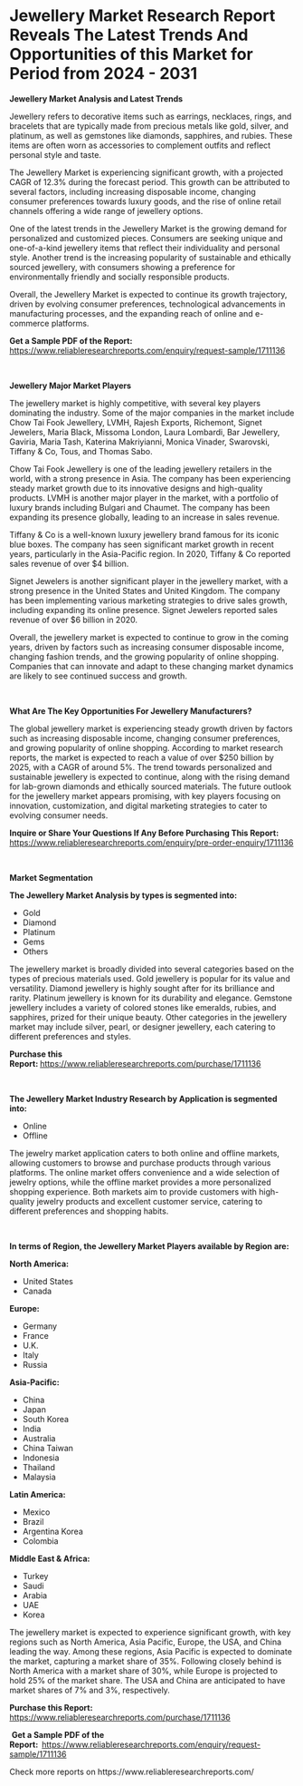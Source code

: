 <p><h1>Jewellery Market Research Report Reveals The Latest Trends And Opportunities of this Market for Period from 2024 - 2031</h1></p><p><strong>Jewellery Market Analysis and Latest Trends</strong></p>
<p><p>Jewellery refers to decorative items such as earrings, necklaces, rings, and bracelets that are typically made from precious metals like gold, silver, and platinum, as well as gemstones like diamonds, sapphires, and rubies. These items are often worn as accessories to complement outfits and reflect personal style and taste.</p><p>The Jewellery Market is experiencing significant growth, with a projected CAGR of 12.3% during the forecast period. This growth can be attributed to several factors, including increasing disposable income, changing consumer preferences towards luxury goods, and the rise of online retail channels offering a wide range of jewellery options.</p><p>One of the latest trends in the Jewellery Market is the growing demand for personalized and customized pieces. Consumers are seeking unique and one-of-a-kind jewellery items that reflect their individuality and personal style. Another trend is the increasing popularity of sustainable and ethically sourced jewellery, with consumers showing a preference for environmentally friendly and socially responsible products.</p><p>Overall, the Jewellery Market is expected to continue its growth trajectory, driven by evolving consumer preferences, technological advancements in manufacturing processes, and the expanding reach of online and e-commerce platforms.</p></p>
<p><strong>Get a Sample PDF of the Report:&nbsp;</strong> <a href="https://www.reliableresearchreports.com/enquiry/request-sample/1711136">https://www.reliableresearchreports.com/enquiry/request-sample/1711136</a></p>
<p>&nbsp;</p>
<p><strong>Jewellery Major Market Players</strong></p>
<p><p>The jewellery market is highly competitive, with several key players dominating the industry. Some of the major companies in the market include Chow Tai Fook Jewellery, LVMH, Rajesh Exports, Richemont, Signet Jewelers, Maria Black, Missoma London, Laura Lombardi, Bar Jewellery, Gaviria, Maria Tash, Katerina Makriyianni, Monica Vinader, Swarovski, Tiffany & Co, Tous, and Thomas Sabo.</p><p>Chow Tai Fook Jewellery is one of the leading jewellery retailers in the world, with a strong presence in Asia. The company has been experiencing steady market growth due to its innovative designs and high-quality products. LVMH is another major player in the market, with a portfolio of luxury brands including Bulgari and Chaumet. The company has been expanding its presence globally, leading to an increase in sales revenue.</p><p>Tiffany & Co is a well-known luxury jewellery brand famous for its iconic blue boxes. The company has seen significant market growth in recent years, particularly in the Asia-Pacific region. In 2020, Tiffany & Co reported sales revenue of over $4 billion.</p><p>Signet Jewelers is another significant player in the jewellery market, with a strong presence in the United States and United Kingdom. The company has been implementing various marketing strategies to drive sales growth, including expanding its online presence. Signet Jewelers reported sales revenue of over $6 billion in 2020.</p><p>Overall, the jewellery market is expected to continue to grow in the coming years, driven by factors such as increasing consumer disposable income, changing fashion trends, and the growing popularity of online shopping. Companies that can innovate and adapt to these changing market dynamics are likely to see continued success and growth.</p></p>
<p>&nbsp;</p>
<p><strong>What Are The Key Opportunities For Jewellery Manufacturers?</strong></p>
<p><p>The global jewellery market is experiencing steady growth driven by factors such as increasing disposable income, changing consumer preferences, and growing popularity of online shopping. According to market research reports, the market is expected to reach a value of over $250 billion by 2025, with a CAGR of around 5%. The trend towards personalized and sustainable jewellery is expected to continue, along with the rising demand for lab-grown diamonds and ethically sourced materials. The future outlook for the jewellery market appears promising, with key players focusing on innovation, customization, and digital marketing strategies to cater to evolving consumer needs.</p></p>
<p><strong>Inquire or Share Your Questions If Any Before Purchasing This Report:</strong> <a href="https://www.reliableresearchreports.com/enquiry/pre-order-enquiry/1711136">https://www.reliableresearchreports.com/enquiry/pre-order-enquiry/1711136</a></p>
<p>&nbsp;</p>
<p><strong>Market Segmentation</strong></p>
<p><strong>The Jewellery Market Analysis by types is segmented into:</strong></p>
<p><ul><li>Gold</li><li>Diamond</li><li>Platinum</li><li>Gems</li><li>Others</li></ul></p>
<p><p>The jewellery market is broadly divided into several categories based on the types of precious materials used. Gold jewellery is popular for its value and versatility. Diamond jewellery is highly sought after for its brilliance and rarity. Platinum jewellery is known for its durability and elegance. Gemstone jewellery includes a variety of colored stones like emeralds, rubies, and sapphires, prized for their unique beauty. Other categories in the jewellery market may include silver, pearl, or designer jewellery, each catering to different preferences and styles.</p></p>
<p><strong>Purchase this Report:&nbsp;</strong><a href="https://www.reliableresearchreports.com/purchase/1711136">https://www.reliableresearchreports.com/purchase/1711136</a></p>
<p>&nbsp;</p>
<p><strong>The Jewellery Market Industry Research by Application is segmented into:</strong></p>
<p><ul><li>Online</li><li>Offline</li></ul></p>
<p><p>The jewelry market application caters to both online and offline markets, allowing customers to browse and purchase products through various platforms. The online market offers convenience and a wide selection of jewelry options, while the offline market provides a more personalized shopping experience. Both markets aim to provide customers with high-quality jewelry products and excellent customer service, catering to different preferences and shopping habits.</p></p>
<p>&nbsp;</p>
<p><strong>In terms of Region, the Jewellery Market Players available by Region are:</strong></p>
<p>
    <p> <strong> North America: </strong>
        <ul>
            <li>United States</li>
            <li>Canada</li>
        </ul>
        </p> 
    <p> <strong> Europe: </strong>
        <ul>
            <li>Germany</li>
            <li>France</li>
            <li>U.K.</li>
            <li>Italy</li>
            <li>Russia</li>
        </ul>
        </p> 
    <p> <strong> Asia-Pacific: </strong>
        <ul>
            <li>China</li>
            <li>Japan</li>
            <li>South Korea</li>
            <li>India</li>
            <li>Australia</li>
            <li>China Taiwan</li>
            <li>Indonesia</li>
            <li>Thailand</li>
            <li>Malaysia</li>
        </ul>
        </p> 
    <p> <strong> Latin America: </strong>
        <ul>
            <li>Mexico</li>
            <li>Brazil</li>
            <li>Argentina Korea</li>
            <li>Colombia</li>
        </ul>
        </p> 
    <p> <strong> Middle East & Africa: </strong>
        <ul>
            <li>Turkey</li>
            <li>Saudi</li>
            <li>Arabia</li>
            <li>UAE</li>
            <li>Korea</li>
        </ul>
    </p>
    </p>
<p><p>The jewellery market is expected to experience significant growth, with key regions such as North America, Asia Pacific, Europe, the USA, and China leading the way. Among these regions, Asia Pacific is expected to dominate the market, capturing a market share of 35%. Following closely behind is North America with a market share of 30%, while Europe is projected to hold 25% of the market share. The USA and China are anticipated to have market shares of 7% and 3%, respectively.</p></p>
<p><strong>Purchase this Report: </strong><a href="https://www.reliableresearchreports.com/purchase/1711136">https://www.reliableresearchreports.com/purchase/1711136</a></p>
<p>&nbsp;<strong>Get a Sample PDF of the Report:&nbsp;&nbsp;</strong><a href="https://www.reliableresearchreports.com/enquiry/request-sample/1711136">https://www.reliableresearchreports.com/enquiry/request-sample/1711136</a></p>
<p><strong></strong></p>
<p>Check more reports on https://www.reliableresearchreports.com/</p>